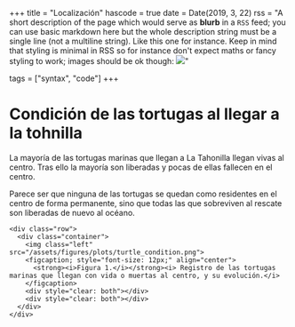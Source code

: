 +++
title = "Localización"
hascode = true
date = Date(2019, 3, 22)
rss = "A short description of the page which would serve as **blurb** in a `RSS` feed; you can use basic markdown here but the whole description string must be a single line (not a multiline string). Like this one for instance. Keep in mind that styling is minimal in RSS so for instance don't expect maths or fancy styling to work; images should be ok though: ![](https://upload.wikimedia.org/wikipedia/en/3/32/Rick_and_Morty_opening_credits.jpeg)"

tags = ["syntax", "code"]
+++

# **Condición de las tortugas al llegar a la tohnilla**

La mayoría de las tortugas marinas que llegan a La Tahonilla llegan vivas al centro. Tras ello la mayoría son liberadas y pocas de ellas fallecen en el centro.

Parece ser que ninguna de las tortugas se quedan como residentes en el centro de forma permanente, sino que todas las que sobreviven al rescate son liberadas de nuevo al océano.

~~~
<div class="row">
  <div class="container">
    <img class="left" src="/assets/figures/plots/turtle_condition.png">
    <figcaption; style="font-size: 12px;" align="center">
      <strong><i>Figura 1.</i></strong><i> Registro de las tortugas marinas que llegan con vida o muertas al centro, y su evolución.</i>
    </figcaption>
    <div style="clear: both"></div>
    <div style="clear: both"></div>      
  </div>
</div>
~~~